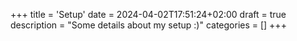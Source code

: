 +++
title = 'Setup'
date = 2024-04-02T17:51:24+02:00
draft = true
description = "Some details about my setup :)"
categories = []
+++